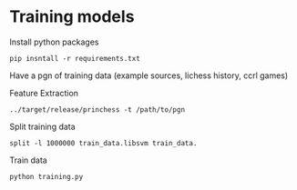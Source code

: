 # Training models

Install python packages
```
pip insntall -r requirements.txt
```

Have a pgn of training data (example sources, lichess history, ccrl games)

Feature Extraction
```
../target/release/princhess -t /path/to/pgn
```

Split training data

```
split -l 1000000 train_data.libsvm train_data.
```

Train data

```
python training.py
```


